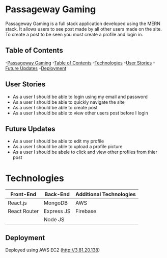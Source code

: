 # Passageway Gaming
Passageway Gaming is a full stack application developed using the MERN stack. It allows users to see post made by all other users made on the site. To create a post to be seen you must create a profile and login in. 

## Table of Contents
 -[Passageway Gaming](##passageway-gaming)
    -[Table of Contents](##table-of-contents)
    -[Technologies](##technologies)
    -[User Stories](##user-stories)
    -[Future Updates](##future-updates)
    -[Deployment](##deployment)

## User Stories
- As a user I should be able to login using my email and password
- As a user I should be able to quickly navigate the site
- As a user I should be able to create post
- As a user I should be able to view other users post before I login

## Future Updates
- As a user I should be able to edit my profile
- As a user I should be able to upload a profile picture
- As a user I should be abele to click and view other profiles from thier post

# Technologies
| Front-End  | Back-End |  Additional Technologies  |
| ------------- | ------------- | -------------     |
|       React.js        |        MongoDB       |           AWS        |
|        React Router       |        Express JS       |        Firebase           |
|               |      Node JS         |                   |


## Deployment
Deployed using AWS EC2 (http://3.81.20.138)